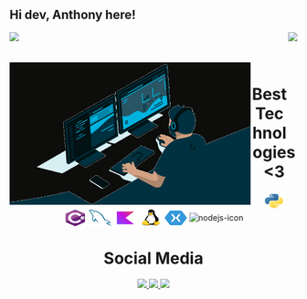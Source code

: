 ## Hi dev, Anthony here!

<div>
  
  <img  height="180em" src="https://github-readme-stats.vercel.app/api?username=Th0nys&show_icons=true&theme=solarized-dark&include_all_commits=true&count_private=true"/>
  <img align="right" height="180em" src="https://github-readme-stats.vercel.app/api/top-langs/?username=Th0nys&layout=compact&langs_count=16&theme=solarized-dark"/>
</div>
<br>

<div  align="center"> 
  <div style="display: inline_block"><br>
    <img align="left" height="250" alt="coding-time" src="https://raw.githubusercontent.com/Potential17/Potential17/master/user%20(2).gif">
    <h1 align="center">Best Technologies <3</h1>
    <img align="center" height="30" width="40" alt="js-icon"  src="https://raw.githubusercontent.com/devicons/devicon/master/icons/python/python-original.svg">
    <img align="center" height="30" width="40" alt="react-icon" src="https://raw.githubusercontent.com/devicons/devicon/master/icons/csharp/csharp-original.svg">
    <img align="center" height="30" width="40" alt="html-icon" src="https://raw.githubusercontent.com/devicons/devicon/master/icons/mysql/mysql-original.svg">
    <img align="center" height="30" width="40" alt="css-icon" src="https://raw.githubusercontent.com/devicons/devicon/master/icons/kotlin/kotlin-original.svg">
    <img align="center" height="30" width="40" alt="c-icon" src="https://raw.githubusercontent.com/devicons/devicon/master/icons/linux/linux-original.svg">
    <img align="center" height="30" width="40" alt="nodejs-icon" src="https://raw.githubusercontent.com/devicons/devicon/master/icons/xamarin/xamarin-original.svg">
    <img align="center" height="30" width="40" alt="nodejs-icon" src="https://raw.githubusercontent.com/jmnote/z-icons/master/svg/cpp.svg">
   </div>
    
  
  <h1 align="center">Social Media</h1>
    <a href = "mailto: an6556561@gmail.com">
      <img width="25" src="https://github.com/gauravghongde/social-icons/blob/master/SVG/Color/Gmail.svg">
    </a>
    <a href = "https://www.linkedin.com/in/anthony-gonçalves-7209b0202/">
      <img width="25" src="https://github.com/gauravghongde/social-icons/blob/master/SVG/Color/LinkedIN.svg">
    </a>
    <a href = "https://www.instagram.com/thonyispunk/">
      <img width="25" src="https://github.com/gauravghongde/social-icons/blob/master/PNG/Color/Instagram.png">
    </a>
</div>

